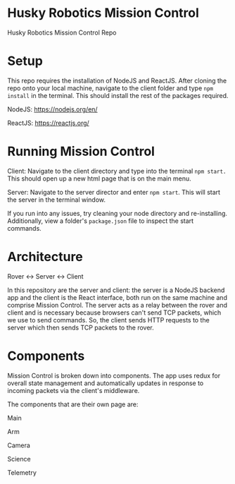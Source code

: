 # Husky Robotics Mission Control
Husky Robotics Mission Control Repo

# Setup
This repo requires the installation of NodeJS and ReactJS. After cloning the repo onto your local machine, navigate to the client folder and type `npm install` in the terminal. This should install the rest of the packages required.


NodeJS: https://nodejs.org/en/

ReactJS: https://reactjs.org/

# Running Mission Control

Client: Navigate to the client directory and type into the terminal `npm start.` This should open up a new html page that is on the main menu.

Server: Navigate to the server director and enter `npm start`. This will start the server in the terminal window.

If you run into any issues, try cleaning your node directory and re-installing. Additionally, view a folder's `package.json` file to inspect the start commands.

# Architecture

Rover <-> Server <-> Client

In this repository are the server and client: the server is a NodeJS backend app and the client is the React interface, both run on the same machine and comprise Mission Control. The server acts as a relay between the rover and client and is necessary because browsers can't send TCP packets, which we use to send commands. So, the client sends HTTP requests to the server which then sends TCP packets to the rover.

# Components
Mission Control is broken down into components. The app uses redux for overall state management and automatically updates in response to incoming packets via the client's middleware.

The components that are their own page are:

Main

Arm

Camera

Science

Telemetry

